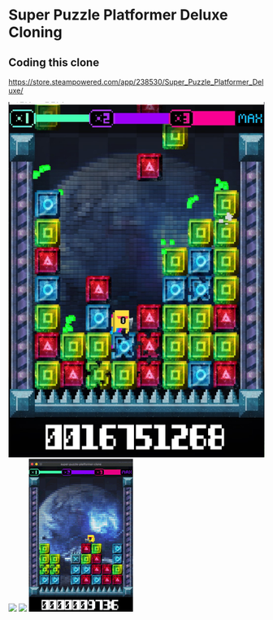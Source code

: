 # Super Puzzle Platformer Deluxe Cloning
## Coding this clone
https://store.steampowered.com/app/238530/Super_Puzzle_Platformer_Deluxe/

![](./res/screenshot/img01.jpg)
![](./res/screenshot/01.gif)
![](./res/screenshot/02.gif)
![](./res/screenshot/03.gif)
